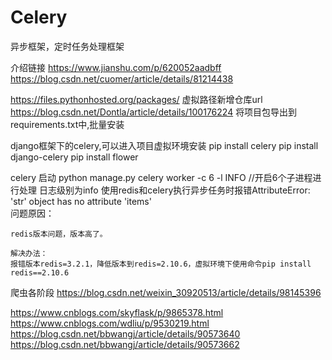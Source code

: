 # Celery
 异步框架，定时任务处理框架

 介绍链接
 https://www.jianshu.com/p/620052aadbff 
 https://blog.csdn.net/cuomer/article/details/81214438

 
 https://files.pythonhosted.org/packages/ 虚拟路径新增仓库url  
 https://blog.csdn.net/Dontla/article/details/100176224  将项目包导出到requirements.txt中,批量安装
 
 
 django框架下的celery,可以进入项目虚拟环境安装
 pip install celery
 pip install django-celery
 pip install flower
 
 celery 启动
 python manage.py celery worker -c 6 -l INFO   //开启6个子进程进行处理 日志级别为info
 使用redis和celery执行异步任务时报错AttributeError: 'str' object has no attribute 'items'  
  问题原因：

	redis版本问题，版本高了。

	解决办法：
	报错版本redis=3.2.1，降低版本到redis=2.10.6，虚拟环境下使用命令pip install redis==2.10.6

 
 爬虫各阶段
 https://blog.csdn.net/weixin_30920513/article/details/98145396

 https://www.cnblogs.com/skyflask/p/9865378.html
 https://www.cnblogs.com/wdliu/p/9530219.html
 https://blog.csdn.net/bbwangj/article/details/90573640
 https://blog.csdn.net/bbwangj/article/details/90573662
 

